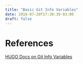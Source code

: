 ```yaml
---
title: "Basic Git Info Variables"
date: 2018-07-20T17:30:39-03:00
draft: false
---
```





# References

[HUGO Docs on Git Info Variables](https://gohugo.io/variables/git/)